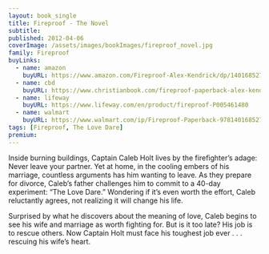 ```yaml
---
layout: book_single
title: Fireproof - The Novel
subtitle:
published: 2012-04-06
coverImage: /assets/images/bookImages/fireproof_novel.jpg
family: Fireproof
buyLinks:
  - name: amazon
    buyURL: https://www.amazon.com/Fireproof-Alex-Kendrick/dp/1401685277/ref=sr_1_1?keywords=Fireproof+Novel&qid=1637283109&qsid=141-6196979-4180442&sr=8-1&sres=1401685277%2C1250070864%2CB0070O5F4K%2CB094TCWKFV%2CB088X41PPP%2C150406691X%2CB0863S9M34%2C1491536241%2C1433679590%2CB08MV7JH1T%2C1414358466%2C1478744197%2C1732006431%2C1954500416%2C0978715373%2CB07MR3TDS6&srpt=ABIS_BOOK
  - name: cbd
    buyURL: https://www.christianbook.com/fireproof-paperback-alex-kendrick/9781401685270/pd/685270?event=ESRCN
  - name: lifeway
    buyURL: https://www.lifeway.com/en/product/fireproof-P005461480
  - name: walmart
    buyURL: https://www.walmart.com/ip/Fireproof-Paperback-9781401685270/15966080
tags: [Fireproof, The Love Dare]
premium:
---
```

Inside burning buildings, Captain Caleb Holt lives by the firefighter’s adage: Never leave your partner. Yet at home, in the cooling embers of his marriage, countless arguments has him wanting to leave. As they prepare for divorce, Caleb’s father challenges him to commit to a 40-day experiment: “The Love Dare.” Wondering if it’s even worth the effort, Caleb reluctantly agrees, not realizing it will change his life.

Surprised by what he discovers about the meaning of love, Caleb begins to see his wife and marriage as worth fighting for. But is it too late? His job is to rescue others. Now Captain Holt must face his toughest job ever . . . rescuing his wife’s heart.

